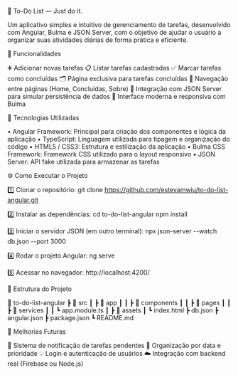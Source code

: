 📝 To-Do List — Just do it.

Um aplicativo simples e intuitivo de gerenciamento de tarefas, desenvolvido com Angular, Bulma e JSON Server, com o objetivo de ajudar o usuário a organizar suas atividades diárias de forma prática e eficiente.

🚀 Funcionalidades

➕ Adicionar novas tarefas
📋 Listar tarefas cadastradas
✅ Marcar tarefas como concluídas
🗂️ Página exclusiva para tarefas concluídas
🧭 Navegação entre páginas (Home, Concluídas, Sobre)
💾 Integração com JSON Server para simular persistência de dados
🎨 Interface moderna e responsiva com Bulma

🧠 Tecnologias Utilizadas

• Angular	Framework: Principal para criação dos componentes e lógica da aplicação
• TypeScript: Linguagem utilizada para tipagem e organização do código
• HTML5 / CSS3:	Estrutura e estilização da aplicação
• Bulma CSS Framework:	Framework CSS utilizado para o layout responsivo
• JSON Server: API fake utilizada para armazenar as tarefas

⚙️ Como Executar o Projeto

1️⃣ Clonar o repositório:
git clone https://github.com/estevamwiu/to-do-list-angular.git

2️⃣ Instalar as dependências:
cd to-do-list-angular
npm install

3️⃣ Iniciar o servidor JSON (em outro terminal):
npx json-server --watch db.json --port 3000

4️⃣ Rodar o projeto Angular:
ng serve

5️⃣ Acessar no navegador:
http://localhost:4200/

📁 Estrutura do Projeto

📂 to-do-list-angular
 ┣ 📂 src
 ┃ ┣ 📂 app
 ┃ ┃ ┣ 📂 components
 ┃ ┃ ┣ 📂 pages
 ┃ ┃ ┣ 📂 services
 ┃ ┃ ┗ app.module.ts
 ┃ ┣ 📂 assets
 ┃ ┗ index.html
 ┣ db.json
 ┣ angular.json
 ┣ package.json
 ┗ README.md

🧩 Melhorias Futuras

🔔 Sistema de notificação de tarefas pendentes
📅 Organização por data e prioridade
💡 Login e autenticação de usuários
☁️ Integração com backend real (Firebase ou Node.js)

